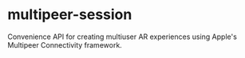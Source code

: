 # multipeer-session
Convenience API for creating multiuser AR experiences using Apple's Multipeer Connectivity framework.
